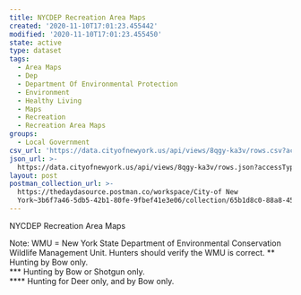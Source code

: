 ```yaml
---
title: NYCDEP Recreation Area Maps
created: '2020-11-10T17:01:23.455442'
modified: '2020-11-10T17:01:23.455450'
state: active
type: dataset
tags:
  - Area Maps
  - Dep
  - Department Of Environmental Protection
  - Environment
  - Healthy Living
  - Maps
  - Recreation
  - Recreation Area Maps
groups:
  - Local Government
csv_url: 'https://data.cityofnewyork.us/api/views/8qgy-ka3v/rows.csv?accessType=DOWNLOAD'
json_url: >-
  https://data.cityofnewyork.us/api/views/8qgy-ka3v/rows.json?accessType=DOWNLOAD
layout: post
postman_collection_url: >-
  https://thedaydasource.postman.co/workspace/City-of New
  York~3b6f7a46-5db5-42b1-80fe-9fbef41e3e06/collection/65b1d8c0-88a8-45e4-911b-6ece04994c12
---
```

NYCDEP Recreation Area Maps

Note:
WMU = New York State Department of Environmental Conservation Wildlife Management Unit. Hunters should verify the WMU is correct.
** Hunting by Bow only.    
*** Hunting by Bow or Shotgun only.    
**** Hunting for Deer only, and by Bow only.
